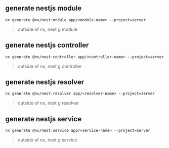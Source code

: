 ## generate nestjs module
```
nx generate @nx/nest:module app/<module-name> --project=server
```
> outside of nx, nest g module <module-name>

## generate nestjs controller
```
nx generate @nx/nest:controller app/<controller-name> --project=server
```
> outside of nx, nest g controller <controller-name>

## generate nestjs resolver
```
nx generate @nx/nest:resolver app/<resolver-name> --project=server
```
> outside of nx, nest g resolver <resolver-name>

## generate nestjs service
```
nx generate @nx/nest:service app/<service-name> --project=server
```
> outside of nx, nest g service <service-name>